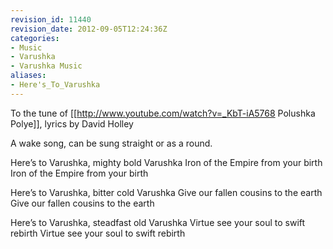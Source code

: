 ```yaml
---
revision_id: 11440
revision_date: 2012-09-05T12:24:36Z
categories:
- Music
- Varushka
- Varushka Music
aliases:
- Here's_To_Varushka
---
```



To the tune of [[http://www.youtube.com/watch?v=_KbT-iA5768 Polushka Polye]], lyrics by David Holley 

A wake song, can be sung straight or as a round.






Here’s to Varushka, mighty bold Varushka
Iron of the Empire from your birth
Iron of the Empire from your birth

Here’s to Varushka, bitter cold Varushka
Give our fallen cousins to the earth
Give our fallen cousins to the earth

Here’s to Varushka, steadfast old Varushka
Virtue see your soul to swift rebirth
Virtue see your soul to swift rebirth
